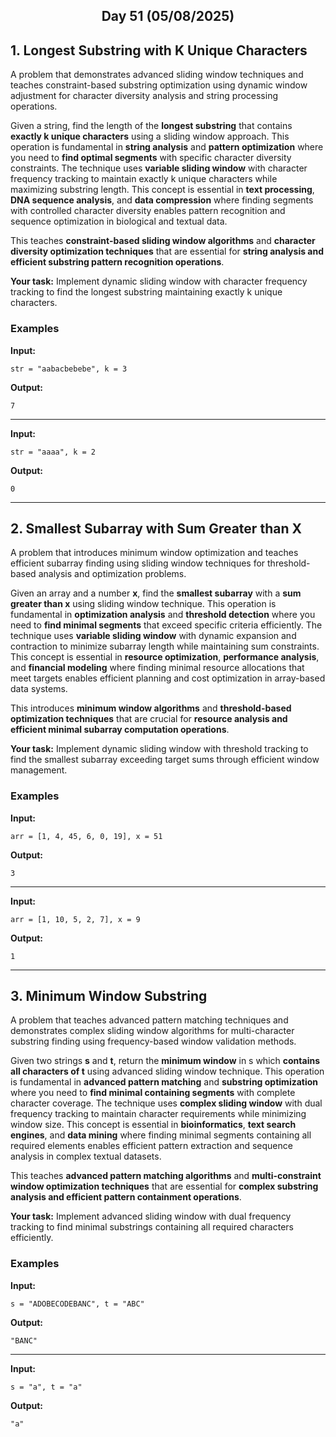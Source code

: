 <h2 align="center">Day 51 (05/08/2025)</h2>

## 1. Longest Substring with K Unique Characters
A problem that demonstrates advanced sliding window techniques and teaches constraint-based substring optimization using dynamic window adjustment for character diversity analysis and string processing operations.

Given a string, find the length of the **longest substring** that contains **exactly k unique characters** using a sliding window approach. This operation is fundamental in **string analysis** and **pattern optimization** where you need to **find optimal segments** with specific character diversity constraints. The technique uses **variable sliding window** with character frequency tracking to maintain exactly k unique characters while maximizing substring length. This concept is essential in **text processing**, **DNA sequence analysis**, and **data compression** where finding segments with controlled character diversity enables pattern recognition and sequence optimization in biological and textual data.

This teaches **constraint-based sliding window algorithms** and **character diversity optimization techniques** that are essential for **string analysis and efficient substring pattern recognition operations**.

**Your task:** Implement dynamic sliding window with character frequency tracking to find the longest substring maintaining exactly k unique characters.

### Examples

**Input:**
```
str = "aabacbebebe", k = 3
```
**Output:**
```
7
```

---

**Input:**
```
str = "aaaa", k = 2
```
**Output:**
```
0
```

---

## 2. Smallest Subarray with Sum Greater than X
A problem that introduces minimum window optimization and teaches efficient subarray finding using sliding window techniques for threshold-based analysis and optimization problems.

Given an array and a number **x**, find the **smallest subarray** with a **sum greater than x** using sliding window technique. This operation is fundamental in **optimization analysis** and **threshold detection** where you need to **find minimal segments** that exceed specific criteria efficiently. The technique uses **variable sliding window** with dynamic expansion and contraction to minimize subarray length while maintaining sum constraints. This concept is essential in **resource optimization**, **performance analysis**, and **financial modeling** where finding minimal resource allocations that meet targets enables efficient planning and cost optimization in array-based data systems.

This introduces **minimum window algorithms** and **threshold-based optimization techniques** that are crucial for **resource analysis and efficient minimal subarray computation operations**.

**Your task:** Implement dynamic sliding window with threshold tracking to find the smallest subarray exceeding target sums through efficient window management.

### Examples

**Input:**
```
arr = [1, 4, 45, 6, 0, 19], x = 51
```
**Output:**
```
3
```

---

**Input:**
```
arr = [1, 10, 5, 2, 7], x = 9
```
**Output:**
```
1
```

---

## 3. Minimum Window Substring
A problem that teaches advanced pattern matching techniques and demonstrates complex sliding window algorithms for multi-character substring finding using frequency-based window validation methods.

Given two strings **s** and **t**, return the **minimum window** in s which **contains all characters of t** using advanced sliding window technique. This operation is fundamental in **advanced pattern matching** and **substring optimization** where you need to **find minimal containing segments** with complete character coverage. The technique uses **complex sliding window** with dual frequency tracking to maintain character requirements while minimizing window size. This concept is essential in **bioinformatics**, **text search engines**, and **data mining** where finding minimal segments containing all required elements enables efficient pattern extraction and sequence analysis in complex textual datasets.

This teaches **advanced pattern matching algorithms** and **multi-constraint window optimization techniques** that are essential for **complex substring analysis and efficient pattern containment operations**.

**Your task:** Implement advanced sliding window with dual frequency tracking to find minimal substrings containing all required characters efficiently.

### Examples

**Input:**
```
s = "ADOBECODEBANC", t = "ABC"
```
**Output:**
```
"BANC"
```

---

**Input:**
```
s = "a", t = "a"
```
**Output:**
```
"a"
```
